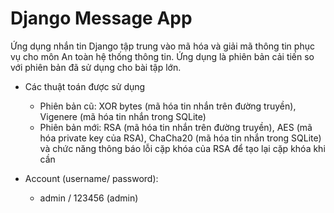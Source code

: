 # Django Message App

Ứng dụng nhắn tin Django tập trung vào mã hóa và giải mã thông tin phục vụ cho môn An toàn hệ thống thông tin. Ứng dụng là phiên bản cải tiến so với phiên bản đã sử dụng cho bài tập lớn.

* Các thuật toán được sử dụng
    - Phiên bản cũ: XOR bytes (mã hóa tin nhắn trên đường truyền), Vigenere (mã hóa tin nhắn trong SQLite)
    - Phiên bản mới: RSA (mã hóa tin nhắn trên đường truyền), AES (mã hóa private key của RSA), ChaCha20 (mã hóa tin nhắn trong SQLite) và chức năng thông báo lỗi cặp khóa của RSA để tạo lại cặp khóa khi cần
      
* Account (username/ password):
    - admin / 123456 (admin)
